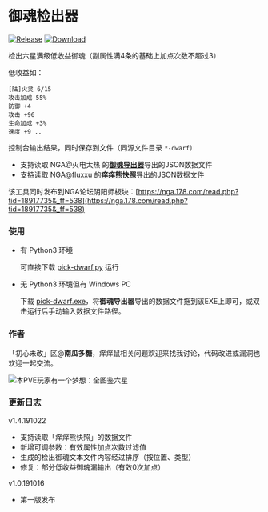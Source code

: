 # 御魂检出器

[![Release](https://img.shields.io/badge/Release-v1.4-brightgreen.svg)]()
[![Download](https://img.shields.io/badge/Download-EXE-brightgreen.svg)](pick-dwarf-1.4.exe)

检出六星满级低收益御魂（副属性满4条的基础上加点次数不超过3）

低收益如：
```
[陆]火灵 6/15
攻击加成 55%
防御 +4 
攻击 +96 
生命加成 +3% 
速度 +9 ..
```

控制台输出结果，同时保存到文件（同源文件目录 `*-dwarf`）

+ 支持读取 NGA@火电太热 的[**御魂导出器**](https://nga.178.com/read.php?tid=15220479)导出的JSON数据文件
+ 支持读取 NGA@fluxxu 的[**痒痒熊快照**](https://nga.178.com/read.php?tid=16557282)导出的JSON数据文件

该工具同时发布到NGA论坛阴阳师板块：[https://nga.178.com/read.php?tid=18917735&_ff=538](https://nga.178.com/read.php?tid=18917735&_ff=538)

### 使用

+ 有 Python3 环境

  可直接下载 [pick-dwarf.py](pick-dwarf-1.4.py) 运行

+ 无 Python3 环境但有 Windows PC

  下载 [pick-dwarf.exe](pick-dwarf-1.4.exe)，将**御魂导出器**导出的数据文件拖到该EXE上即可，或双击运行后手动输入数据文件路径。

### 作者

「初心未改」区@**南瓜多糖**，痒痒鼠相关问题欢迎来找我讨论，代码改进或漏洞也欢迎一起交流。

![本PVE玩家有一个梦想：全图鉴六星](https://ws1.sinaimg.cn/large/007vdiFCgy1g8715z2dh8j30eo03pq3l.jpg)

### 更新日志

v1.4.191022
+ 支持读取「痒痒熊快照」的数据文件
+ 新增可调参数：有效属性加点次数过滤值
+ 生成的检出御魂文本文件内容经过排序（按位置、类型）
+ 修复：部分低收益御魂漏输出（有效0次加点）

v1.0.191016
+ 第一版发布
